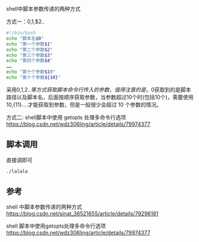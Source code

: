 shell中脚本参数传递的两种方式

方式一：$0,$1,$2..

```sh
#!/bin/bash
echo "脚本名$0"
echo "第一个参数$1"
echo "第二个参数$2"
echo "第三个参数$3"
echo "第四个参数$4"
……
echo "第十个参数$10"
echo "第十个参数${10}"
```

采用$0,$1,$2..等方式获取脚本命令行传入的参数，值得注意的是，$0获取到的是脚本路径以及脚本名，后面按顺序获取参数，当参数超过10个时(包括10个)，需要使用${10},${11}....才能获取到参数，但是一般很少会超过 10 个参数的情况。

方式二: shell脚本中使用 getopts 处理多命令行选项
https://blog.csdn.net/wdz306ling/article/details/79974377

## 脚本调用

直接调即可

```sh
./lalala
```

## 参考

shell 中脚本参数传递的两种方式
https://blog.csdn.net/sinat_36521655/article/details/79296181

shell 脚本中使用getopts处理多命令行选项
https://blog.csdn.net/wdz306ling/article/details/79974377
